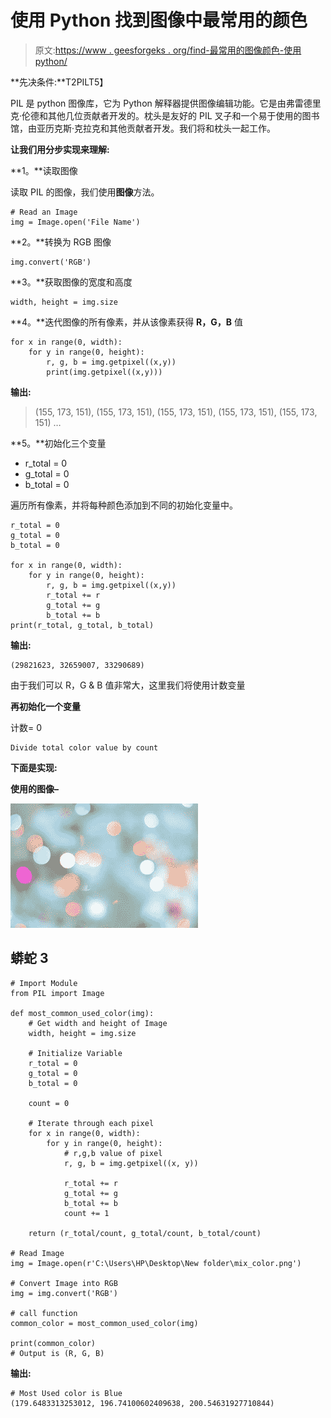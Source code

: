 # 使用 Python 找到图像中最常用的颜色

> 原文:[https://www . geesforgeks . org/find-最常用的图像颜色-使用 python/](https://www.geeksforgeeks.org/find-most-used-colors-in-image-using-python/)

**先决条件:**T2PILT5】

PIL 是 python 图像库，它为 Python 解释器提供图像编辑功能。它是由弗雷德里克·伦德和其他几位贡献者开发的。枕头是友好的 PIL 叉子和一个易于使用的图书馆，由亚历克斯·克拉克和其他贡献者开发。我们将和枕头一起工作。

**让我们用分步实现来理解:**

**1。**读取图像

读取 PIL 的图像，我们使用**图像**方法。

```
# Read an Image
img = Image.open('File Name')
```

**2。**转换为 RGB 图像

```
img.convert('RGB')
```

**3。**获取图像的宽度和高度

```
width, height = img.size
```

**4。**迭代图像的所有像素，并从该像素获得 **R，G，B** 值

```
for x in range(0, width):
    for y in range(0, height):
        r, g, b = img.getpixel((x,y))
        print(img.getpixel((x,y)))
```

**输出:**

> (155, 173, 151), (155, 173, 151), (155, 173, 151), (155, 173, 151), (155, 173, 151) …

**5。**初始化三个变量

*   r_total = 0
*   g_total = 0
*   b_total = 0

遍历所有像素，并将每种颜色添加到不同的初始化变量中。

```
r_total = 0
g_total = 0
b_total = 0

for x in range(0, width):
    for y in range(0, height):
        r, g, b = img.getpixel((x,y))
        r_total += r
        g_total += g
        b_total += b
print(r_total, g_total, b_total)
```

**输出:**

```
(29821623, 32659007, 33290689)
```

由于我们可以 R，G & B 值非常大，这里我们将使用计数变量

**再初始化一个变量**

计数= 0

```
Divide total color value by count
```

**下面是实现:**

**使用的图像–**

![](img/3050d2da0588bd3ee353be44068e6602.png)

## 蟒蛇 3

```
# Import Module
from PIL import Image

def most_common_used_color(img):
    # Get width and height of Image
    width, height = img.size

    # Initialize Variable
    r_total = 0
    g_total = 0
    b_total = 0

    count = 0

    # Iterate through each pixel
    for x in range(0, width):
        for y in range(0, height):
            # r,g,b value of pixel
            r, g, b = img.getpixel((x, y))

            r_total += r
            g_total += g
            b_total += b
            count += 1

    return (r_total/count, g_total/count, b_total/count)

# Read Image
img = Image.open(r'C:\Users\HP\Desktop\New folder\mix_color.png')

# Convert Image into RGB
img = img.convert('RGB')

# call function
common_color = most_common_used_color(img)

print(common_color)
# Output is (R, G, B)
```

**输出:**

```
# Most Used color is Blue
(179.6483313253012, 196.74100602409638, 200.54631927710844)
```